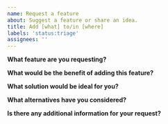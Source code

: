 ```yaml
---
name: Request a feature
about: Suggest a feature or share an idea.
title: Add [what] to/in [where]
labels: 'status:triage'
assignees: ''
---
```


**What feature are you requesting?**

**What would be the benefit of adding this feature?**

**What solution would be ideal for you?**

**What alternatives have you considered?**

**Is there any additional information for your request?**
